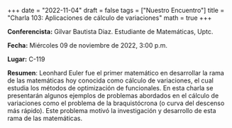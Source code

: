 +++
date  = "2022-11-04"
draft = false
tags  = ["Nuestro Encuentro"]
title = "Charla 103: Aplicaciones de cálculo de variaciones"
math  = true
+++


**Conferencista:**  Gilvar Bautista Diaz. Estudiante de Matemáticas, Uptc.

**Fecha:** Miércoles 09 de noviembre de 2022, 3:00 p.m.

**Lugar:** C-119

**Resumen**: Leonhard Euler fue el primer matemático en desarrollar la rama de las matemáticas hoy conocida como cálculo de variaciones, el cual estudia los métodos de optimización de funcionales. En esta charla se presentarán algunos ejemplos de problemas abordados en el cálculo de variaciones como el problema de la braquistócrona (o curva del descenso más rápido). Este problema motivó la investigación y desarrollo de esta rama de las matemáticas.

